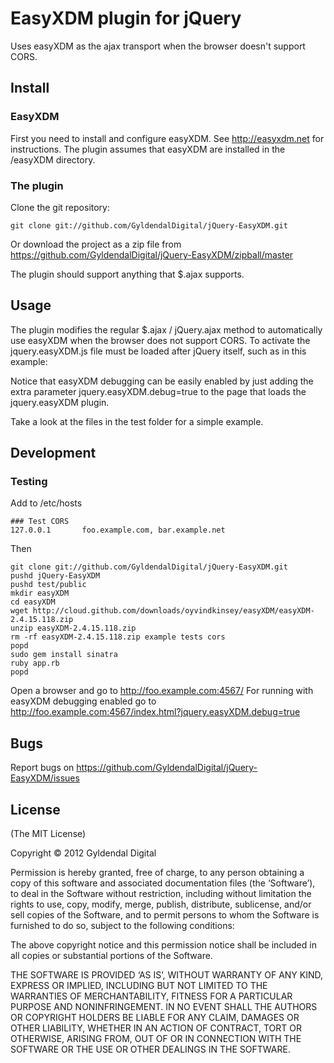 EasyXDM plugin for jQuery
=========================

Uses easyXDM as the ajax transport when the browser doesn't support
CORS.


Install
-------

### EasyXDM

First you need to install and configure easyXDM. See
http://easyxdm.net for instructions. The plugin assumes that easyXDM
are installed in the /easyXDM directory.

### The plugin

Clone the git repository:

    git clone git://github.com/GyldendalDigital/jQuery-EasyXDM.git
    
Or download the project as a zip file from
https://github.com/GyldendalDigital/jQuery-EasyXDM/zipball/master

The plugin should support anything that $.ajax supports.

Usage
-----

The plugin modifies the regular $.ajax / jQuery.ajax method to automatically
use easyXDM when the browser does not support CORS.
To activate the jquery.easyXDM.js file must be loaded after jQuery itself, such
as in this example:
  <script type="text/javascript" src="https://ajax.googleapis.com/ajax/libs/jquery/1.7.1/jquery.js"></script>
  <script type="text/javascript" src="/javascripts/jquery.easyXDM.js"></script>

Notice that easyXDM debugging can be easily enabled by just adding the extra parameter
  jquery.easyXDM.debug=true
to the page that loads the jquery.easyXDM plugin.

Take a look at the files in the test folder for a simple example.

Development
-----------

### Testing

Add to /etc/hosts

    ### Test CORS
    127.0.0.1       foo.example.com, bar.example.net

Then

    git clone git://github.com/GyldendalDigital/jQuery-EasyXDM.git
    pushd jQuery-EasyXDM
    pushd test/public
    mkdir easyXDM
    cd easyXDM
    wget http://cloud.github.com/downloads/oyvindkinsey/easyXDM/easyXDM-2.4.15.118.zip
    unzip easyXDM-2.4.15.118.zip
    rm -rf easyXDM-2.4.15.118.zip example tests cors
    popd
    sudo gem install sinatra
    ruby app.rb
    popd

Open a browser and go to http://foo.example.com:4567/
For running with easyXDM debugging enabled go to
http://foo.example.com:4567/index.html?jquery.easyXDM.debug=true


Bugs
----

Report bugs on https://github.com/GyldendalDigital/jQuery-EasyXDM/issues


License
-------

(The MIT License)

Copyright © 2012 Gyldendal Digital

Permission is hereby granted, free of charge, to any person obtaining
a copy of this software and associated documentation files (the
‘Software’), to deal in the Software without restriction, including
without limitation the rights to use, copy, modify, merge, publish,
distribute, sublicense, and/or sell copies of the Software, and to
permit persons to whom the Software is furnished to do so, subject to
the following conditions:

The above copyright notice and this permission notice shall be
included in all copies or substantial portions of the Software.

THE SOFTWARE IS PROVIDED ‘AS IS’, WITHOUT WARRANTY OF ANY KIND,
EXPRESS OR IMPLIED, INCLUDING BUT NOT LIMITED TO THE WARRANTIES OF
MERCHANTABILITY, FITNESS FOR A PARTICULAR PURPOSE AND
NONINFRINGEMENT. IN NO EVENT SHALL THE AUTHORS OR COPYRIGHT HOLDERS BE
LIABLE FOR ANY CLAIM, DAMAGES OR OTHER LIABILITY, WHETHER IN AN ACTION
OF CONTRACT, TORT OR OTHERWISE, ARISING FROM, OUT OF OR IN CONNECTION
WITH THE SOFTWARE OR THE USE OR OTHER DEALINGS IN THE SOFTWARE.
